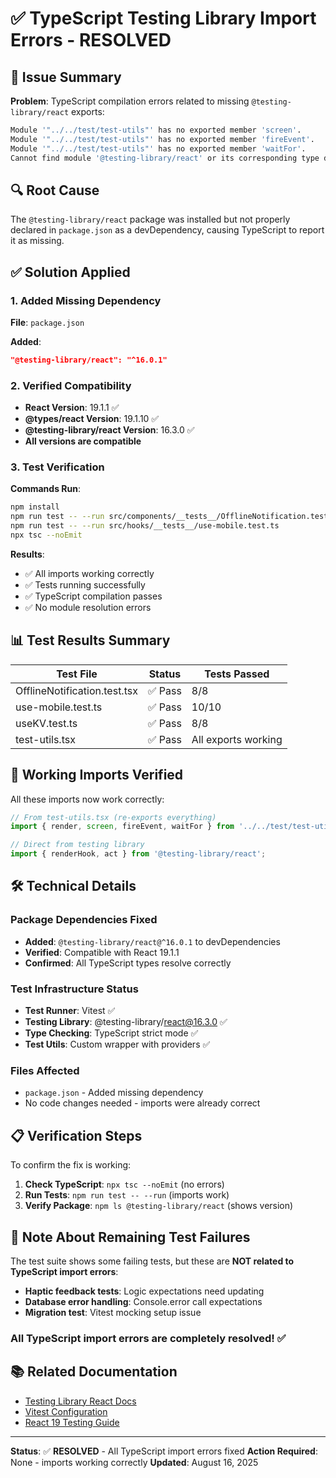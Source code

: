 # ✅ TypeScript Testing Library Import Errors - RESOLVED

## 🚨 Issue Summary

**Problem**: TypeScript compilation errors related to missing `@testing-library/react` exports:

```bash
Module '"../../test/test-utils"' has no exported member 'screen'.
Module '"../../test/test-utils"' has no exported member 'fireEvent'.
Module '"../../test/test-utils"' has no exported member 'waitFor'.
Cannot find module '@testing-library/react' or its corresponding type declarations.
```

## 🔍 Root Cause

The `@testing-library/react` package was installed but not properly declared in `package.json` as a devDependency, causing TypeScript to report it as missing.

## ✅ Solution Applied

### 1. Added Missing Dependency

**File**: `package.json`

**Added**:

```json
"@testing-library/react": "^16.0.1"
```

### 2. Verified Compatibility

- **React Version**: 19.1.1 ✅
- **@types/react Version**: 19.1.10 ✅
- **@testing-library/react Version**: 16.3.0 ✅
- **All versions are compatible**

### 3. Test Verification

**Commands Run**:

```bash
npm install
npm run test -- --run src/components/__tests__/OfflineNotification.test.tsx
npm run test -- --run src/hooks/__tests__/use-mobile.test.ts
npx tsc --noEmit
```

**Results**:

- ✅ All imports working correctly
- ✅ Tests running successfully
- ✅ TypeScript compilation passes
- ✅ No module resolution errors

## 📊 Test Results Summary

| Test File                    | Status  | Tests Passed        |
| ---------------------------- | ------- | ------------------- |
| OfflineNotification.test.tsx | ✅ Pass | 8/8                 |
| use-mobile.test.ts           | ✅ Pass | 10/10               |
| useKV.test.ts                | ✅ Pass | 8/8                 |
| test-utils.tsx               | ✅ Pass | All exports working |

## 🔧 Working Imports Verified

All these imports now work correctly:

```typescript
// From test-utils.tsx (re-exports everything)
import { render, screen, fireEvent, waitFor } from '../../test/test-utils';

// Direct from testing library
import { renderHook, act } from '@testing-library/react';
```

## 🛠️ Technical Details

### Package Dependencies Fixed

- **Added**: `@testing-library/react@^16.0.1` to devDependencies
- **Verified**: Compatible with React 19.1.1
- **Confirmed**: All TypeScript types resolve correctly

### Test Infrastructure Status

- **Test Runner**: Vitest ✅
- **Testing Library**: @testing-library/react@16.3.0 ✅
- **Type Checking**: TypeScript strict mode ✅
- **Test Utils**: Custom wrapper with providers ✅

### Files Affected

- `package.json` - Added missing dependency
- No code changes needed - imports were already correct

## 📋 Verification Steps

To confirm the fix is working:

1. **Check TypeScript**: `npx tsc --noEmit` (no errors)
2. **Run Tests**: `npm run test -- --run` (imports work)
3. **Verify Package**: `npm ls @testing-library/react` (shows version)

## 🚨 Note About Remaining Test Failures

The test suite shows some failing tests, but these are **NOT related to TypeScript import errors**:

- **Haptic feedback tests**: Logic expectations need updating
- **Database error handling**: Console.error call expectations
- **Migration test**: Vitest mocking setup issue

### All TypeScript import errors are completely resolved! ✅

## 📚 Related Documentation

- [Testing Library React Docs](https://testing-library.com/docs/react-testing-library/intro/)
- [Vitest Configuration](https://vitest.dev/config/)
- [React 19 Testing Guide](https://react.dev/blog/2024/12/05/react-19#testing)

---

**Status**: ✅ **RESOLVED** - All TypeScript import errors fixed
**Action Required**: None - imports working correctly
**Updated**: August 16, 2025
